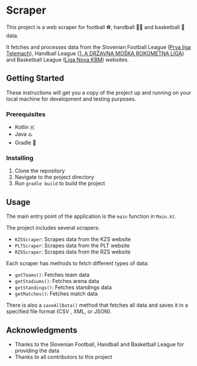 # Scraper

This project is a web scraper for football ⚽, handball 🤾‍♂️ and basketball 🏀 data.

It fetches and processes data from the Slovenian Football
League ([Prva liga Telemach](https://www.prvaliga.si/tekmovanja/?id_menu=101)),
Handball
League ([1. A DRŽAVNA MOŠKA ROKOMETNA LIGA](https://livestat.rokometna-zveza.si/#/liga/1155/sezona/70/lestvica))
and Basketball League ([Liga Nova KBM](https://www.eurobasket.com/Slovenia/basketball-Liga-Nova-KBM.aspx)) websites.

## Getting Started

These instructions will get you a copy of the project up and running on your local machine for development and testing
purposes.

### Prerequisites

- Kotlin 🇰
- Java ♨️
- Gradle 🐘

### Installing

1. Clone the repository
2. Navigate to the project directory
3. Run `gradle build` to build the project

## Usage

The main entry point of the application is the `main` function in `Main.kt`.

The project includes several scrapers:

- `KZSScraper`: Scrapes data from the KZS website
- `PLTScraper`: Scrapes data from the PLT website
- `RZSScraper`: Scrapes data from the RZS website

Each scraper has methods to fetch different types of data:

- `getTeams()`: Fetches team data
- `getStadiums()`: Fetches arena data
- `getStandings()`: Fetches standings data
- `getMatches()`: Fetches match data

There is also a `saveAllData()` method that fetches all data and saves it in a specified file format (CSV , XML, or
JSON).

## Acknowledgments

- Thanks to the Slovenian Football, Handball and Basketball League for providing the data 
- Thanks to all contributors to this project
